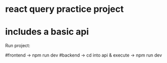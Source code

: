 # react query practice project
# includes a basic api

Run project: 

#frontend -> npm run dev
#backend -> cd into api & execute -> npm run dev